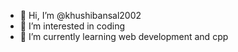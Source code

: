 - 👋 Hi, I’m @khushibansal2002
- 👀 I’m interested in coding 
- 🌱 I’m currently learning web development and cpp

<!---
khushibansal2002/khushibansal2002 is a ✨ special ✨ repository because its `README.md` (this file) appears on your GitHub profile.
You can click the Preview link to take a look at your changes.
--->
